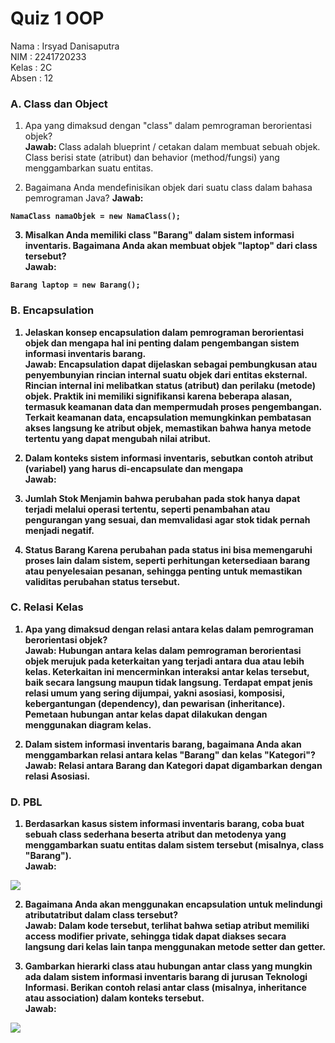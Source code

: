 # Quiz 1 OOP

Nama : Irsyad Danisaputra <br>
NIM : 2241720233 <br>
Kelas : 2C <br>
Absen : 12 <br>

### A. Class dan Object
1. Apa yang dimaksud dengan "class" dalam pemrograman berorientasi objek?<br>
<b>Jawab: </b>
Class adalah blueprint / cetakan dalam membuat sebuah objek. Class berisi state (atribut) dan behavior (method/fungsi) yang menggambarkan suatu entitas.

2. Bagaimana Anda mendefinisikan objek dari suatu class dalam bahasa pemrograman Java?
<b>Jawab: <b>
```
NamaClass namaObjek = new NamaClass();
```

3. Misalkan Anda memiliki class "Barang" dalam sistem informasi inventaris. Bagaimana Anda akan membuat objek "laptop" dari class tersebut?<br>
<b>Jawab: </b>
```
Barang laptop = new Barang();
```

### B. Encapsulation 
1. Jelaskan konsep encapsulation dalam pemrograman berorientasi objek dan mengapa hal ini penting dalam pengembangan sistem informasi inventaris barang.<br>
<b>Jawab: </b>
Encapsulation dapat dijelaskan sebagai pembungkusan atau penyembunyian rincian internal suatu objek dari entitas eksternal. Rincian internal ini melibatkan status (atribut) dan perilaku (metode) objek. Praktik ini memiliki signifikansi karena beberapa alasan, termasuk keamanan data dan mempermudah proses pengembangan. Terkait keamanan data, encapsulation memungkinkan pembatasan akses langsung ke atribut objek, memastikan bahwa hanya metode tertentu yang dapat mengubah nilai atribut. 

2. Dalam konteks sistem informasi inventaris, sebutkan contoh atribut (variabel) yang harus di-encapsulate dan mengapa<br>
<b>Jawab: </b>
1. Jumlah Stok
Menjamin bahwa perubahan pada stok hanya dapat terjadi melalui operasi tertentu, seperti penambahan atau pengurangan yang sesuai, dan memvalidasi agar stok tidak pernah menjadi negatif.
2. Status Barang
Karena perubahan pada status ini bisa memengaruhi proses lain dalam sistem, seperti perhitungan ketersediaan barang atau penyelesaian pesanan, sehingga penting untuk memastikan validitas perubahan status tersebut.

### C. Relasi Kelas
1. Apa yang dimaksud dengan relasi antara kelas dalam pemrograman berorientasi objek?<br>
<b>Jawab: </b>
Hubungan antara kelas dalam pemrograman berorientasi objek merujuk pada keterkaitan yang terjadi antara dua atau lebih kelas. Keterkaitan ini mencerminkan interaksi antar kelas tersebut, baik secara langsung maupun tidak langsung. Terdapat empat jenis relasi umum yang sering dijumpai, yakni asosiasi, komposisi, kebergantungan (dependency), dan pewarisan (inheritance). Pemetaan hubungan antar kelas dapat dilakukan dengan menggunakan diagram kelas.

2. Dalam sistem informasi inventaris barang, bagaimana Anda akan menggambarkan relasi antara kelas "Barang" dan kelas "Kategori"?<br>
<b>Jawab: </b>
Relasi antara Barang dan Kategori dapat digambarkan dengan relasi Asosiasi.

### D. PBL
1. Berdasarkan kasus sistem informasi inventaris barang, coba buat sebuah class sederhana beserta atribut dan metodenya yang menggambarkan suatu entitas
dalam sistem tersebut (misalnya, class "Barang").<br>
<b>Jawab: </b>
<img src="//QUIZ_OOP/lib/pbl_1.png">



2. Bagaimana Anda akan menggunakan encapsulation untuk melindungi atributatribut dalam class tersebut?<br>
<b>Jawab: </b>
Dalam kode tersebut, terlihat bahwa setiap atribut memiliki access modifier private, sehingga tidak dapat diakses secara langsung dari kelas lain tanpa menggunakan metode setter dan getter.

3. Gambarkan hierarki class atau hubungan antar class yang mungkin ada dalam sistem informasi inventaris barang di jurusan Teknologi Informasi. Berikan contoh
relasi antar class (misalnya, inheritance atau association) dalam konteks tersebut.<br>
<b>Jawab: </b>
<img src="//QUIZ_OOP/lib/pbl_2.png">